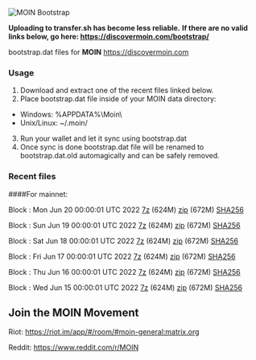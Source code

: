 ![MOIN Bootstrap](https://i.imgur.com/KjM1jMp.jpg)

**Uploading to transfer.sh has become less reliable.**
**If there are no valid links below, go here: https://discovermoin.com/bootstrap/**

bootstrap.dat files for **MOIN** https://discovermoin.com

### Usage

1. Download and extract one of the recent files linked below.
2. Place bootstrap.dat file inside of your MOIN data directory:
 - Windows: %APPDATA%\Moin\
 - Unix/Linux: ~/.moin/
3. Run your wallet and let it sync using bootstrap.dat
4. Once sync is done bootstrap.dat file will be renamed to bootstrap.dat.old automagically and can be safely removed.


### Recent files

####For mainnet:

Block : Mon Jun 20 00:00:01 UTC 2022 [7z](https://transfer.sh/f5dWJB/bootstrap.dat.20220620.7z) (624M) [zip](https://transfer.sh/3lBPQb/bootstrap.dat.20220620.zip) (672M) [SHA256](https://transfer.sh/PhG0nb/sha256.txt)

Block : Sun Jun 19 00:00:01 UTC 2022 [7z](https://transfer.sh/jvvghy/bootstrap.dat.20220619.7z) (624M) [zip](https://transfer.sh/4IAdSa/bootstrap.dat.20220619.zip) (672M) [SHA256](https://transfer.sh/dYVIiC/sha256.txt)

Block : Sat Jun 18 00:00:01 UTC 2022 [7z](https://transfer.sh/cLUKyS/bootstrap.dat.20220618.7z) (624M) [zip](https://transfer.sh/vpv9uc/bootstrap.dat.20220618.zip) (672M) [SHA256](https://transfer.sh/XwmowY/sha256.txt)

Block : Fri Jun 17 00:00:01 UTC 2022 [7z](https://transfer.sh/O5oXLh/bootstrap.dat.20220617.7z) (624M) [zip](https://transfer.sh/KweudH/bootstrap.dat.20220617.zip) (672M) [SHA256](https://transfer.sh/yxhjlh/sha256.txt)

Block : Thu Jun 16 00:00:01 UTC 2022 [7z](https://transfer.sh/N9GqRp/bootstrap.dat.20220616.7z) (624M) [zip](https://transfer.sh/sHh2cC/bootstrap.dat.20220616.zip) (672M) [SHA256](https://transfer.sh/p5zAvN/sha256.txt)

Block : Wed Jun 15 00:00:01 UTC 2022 [7z](https://transfer.sh/5YvyY8/bootstrap.dat.20220615.7z) (624M) [zip](https://transfer.sh/rY0e7A/bootstrap.dat.20220615.zip) (672M) [SHA256](https://transfer.sh/MDoR1N/sha256.txt)

## Join the MOIN Movement

Riot: https://riot.im/app/#/room/#moin-general:matrix.org

Reddit: https://www.reddit.com/r/MOIN
